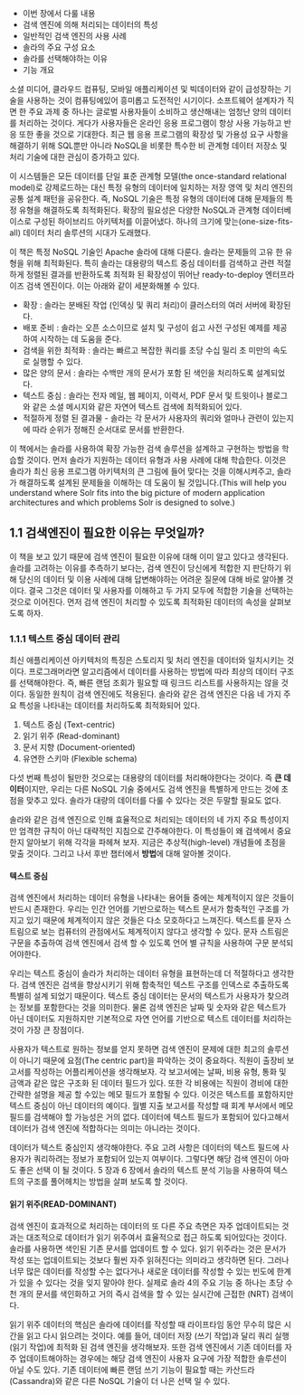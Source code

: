 * 이번 장에서 다룰 내용
* 검색 엔진에 의해 처리되는 데이터의 특성
* 일반적인 검색 엔진의 사용 사례
* 솔라의 주요 구성 요소
* 솔라를 선택해야하는 이유
* 기능 개요

소셜 미디어, 클라우드 컴퓨팅, 모바일 애플리케이션 및 빅데이터와 같이 급성장하는 기술을 사용하는 것이 컴퓨팅에있어 흥미롭고 도전적인 시기이다. 소프트웨어 설계자가 직면 한 주요 과제 중 하나는 글로벌 사용자들이 소비하고 생산해내는 엄청난 양의 데이터를 처리하는 것이다. 게다가 사용자들은 온라인 응용 프로그램이 항상 사용 가능하고 반응 또한 좋을 것으로 기대한다. 최근 웹 응용 프로그램의 확장성 및 가용성 요구 사항을 해결하기 위해 SQL뿐만 아니라 NoSQL을 비롯한 특수한 비 관계형 데이터 저장소 및 처리 기술에 대한 관심이 증가하고 있다.

이 시스템들은 모든 데이터를 단일 표준 관계형 모델(the once-standard relational model)로 강제로드하는 대신 특정 유형의 데이터에 일치하는 저장 영역 및 처리 엔진의 공통 설계 패턴을 공유한다. 즉, NoSQL 기술은 특정 유형의 데이터에 대해 문제들의 특정 유형을 해결하도록 최적화된다. 확장의 필요성은 다양한 NoSQL과 관계형 데이터베이스로 구성된 하이브리드 아키텍처를 이끌어냈다. 하나의 크기에 맞는(one-size-fits-all) 데이터 처리 솔루션의 시대가 도래했다.

이 책은 특정 NoSQL 기술인 Apache 솔라에 대해 다룬다. 솔라는 문제들의 고유 한 유형을 위해 최적화된다. 특히 솔라는 대용량의 텍스트 중심 데이터를 검색하고 관련 적절하게 정렬된 결과를 반환하도록 최적화 된 확장성이 뛰어난 ready-to-deploy 엔터프라이즈 검색 엔진이다. 이는 아래와 같이 세분화해볼 수 있다.
* 확장 : 솔라는 분배된 작업 (인덱싱 및 쿼리 처리)이 클러스터의 여러 서버에 확장된다.
* 배포 준비 : 솔라는 오픈 소스이므로 설치 및 구성이 쉽고 사전 구성된 예제를 제공하여 시작하는 데 도움을 준다.
* 검색을 위한 최적화 : 솔라는 빠르고 복잡한 쿼리를 초당 수십 밀리 초 미만의 속도로 실행할 수 있다.
* 많은 양의 문서 : 솔라는 수백만 개의 문서가 포함 된 색인을 처리하도록 설계되었다.
* 텍스트 중심 : 솔라는 전자 메일, 웹 페이지, 이력서, PDF 문서 및 트윗이나 블로그와 같은 소셜 메시지와 같은 자연어 텍스트 검색에 최적화되어 있다.
* 적절하게 정렬 된 결과물 - 솔라는 각 문서가 사용자의 쿼리와 얼마나 관련이 있는지에 따라 순위가 정해진 순서대로 문서를 반환한다.

이 책에서는 솔라를 사용하여 확장 가능한 검색 솔루션을 설계하고 구현하는 방법을 학습할 것이다. 먼저 솔라가 지원하는 데이터 유형과 사용 사례에 대해 학습한다. 이것은 솔라가 최신 응용 프로그램 아키텍처의 큰 그림에 들어 맞다는 것을 이해시켜주고, 솔라가 해결하도록 설계된 문제들을 이해하는 데 도움이 될 것입니다.(This will help you understand where Solr fits into the big picture of modern application
architectures and which problems Solr is designed to solve.)



## 1.1 검색엔진이 필요한 이유는 무엇일까?

이 책을 보고 있기 때문에 검색 엔진이 필요한 이유에 대해 이미 알고 있다고 생각된다. 솔라를 고려하는 이유를 추측하기 보다는, 검색 엔진이 당신에게 적합한 지 판단하기 위해 당신의 데이터 및 이용 사례에 대해 답변해야하는 어려운 질문에 대해 바로 알아볼 것이다. 결국 그것은 데이터 및 사용자를 이해하고 두 가지 모두에 적합한 기술을 선택하는 것으로 이어진다. 먼저 검색 엔진이 처리할 수 있도록 최적화된 데이터의 속성을 살펴보도록 하자.



### 1.1.1 텍스트 중심 데이터 관리

최신 애플리케이션 아키텍처의 특징은 스토리지 및 처리 엔진을 데이터와 일치시키는 것이다. 프로그래머라면 알고리즘에서 데이터를 사용하는 방법에 따라 최상의 데이터 구조를 선택해야한다. 즉, 빠른 랜덤 조회가 필요할 때 링크드 리스트를 사용하지는 않을 것이다. 동일한 원칙이 검색 엔진에도 적용된다. 솔라와 같은 검색 엔진은 다음 네 가지 주요 특성을 나타내는 데이터를 처리하도록 최적화되어 있다.

1. 텍스트 중심 (Text-centric)
2. 읽기 위주 (Read-dominant)
3. 문서 지향 (Document-oriented)
4. 유연한 스키마 (Flexible schema)

다섯 번째 특성이 될만한 것으로는 대용량의 데이터를 처리해야한다는 것이다. 즉 **큰 데이터**이지만, 우리는 다른 NoSQL 기술 중에서도 검색 엔진을 특별하게 만드는 것에 초점을 맞추고 있다. 솔라가 대량의 데이터를 다룰 수 있다는 것은 두말할 필요도 없다.

솔라와 같은 검색 엔진으로 인해 효율적으로 처리되는 데이터의 네 가지 주요 특성이지만 엄격한 규칙이 아닌 대략적인 지침으로 간주해야한다. 이 특성들이 왜 검색에서 중요한지 알아보기 위해 각각을 파헤쳐 보자. 지금은 추상적(high-level) 개념들에 초점을 맞출 것이다. 그리고 나서 후반 챕터에서 **방법**에 대해 알아볼 것이다.



#### 텍스트 중심

검색 엔진에서 처리하는 데이터 유형을 나타내는 용어들 중에는 체계적이지 않은 것들이 반드시 존재한다. 우리는 인간 언어를 기반으로하는 텍스트 문서가 함축적인 구조를 가지고 있기 때문에 체계적이지 않은 것들은 다소 모호하다고 느껴진다. 텍스트를 문자 스트림으로 보는 컴퓨터의 관점에서도 체계적이지 않다고 생각할 수 있다. 문자 스트림은 구문을 추출하여 검색 엔진에서 검색 할 수 있도록 언어 별 규칙을 사용하여 구문 분석되어야한다.

우리는 텍스트 중심이 솔라가 처리하는 데이터 유형을 표현하는데 더 적절하다고 생각한다. 검색 엔진은 검색을 향상시키기 위해 함축적인 텍스트 구조를 인덱스로 추출하도록 특별히 설계 되었기 때문이다. 텍스트 중심 데이터는 문서의 텍스트가 사용자가 찾으려는 정보를 포함한다는 것을 의미한다. 물론 검색 엔진은 날짜 및 숫자와 같은 텍스트가 아닌 데이터도 지원하지만 기본적으로 자연 언어를 기반으로 텍스트 데이터를 처리하는 것이 가장 큰 장점이다.

사용자가 텍스트로 원하는 정보를 얻지 못하면 검색 엔진이 문제에 대한 최고의 솔루션이 아니기 때문에 요점(The centric part)을 파악하는 것이 중요하다. 직원이 출장비 보고서를 작성하는 어플리케이션을 생각해보자. 각 보고서에는 날짜, 비용 유형, 통화 및 금액과 같은 많은 구조화 된 데이터 필드가 있다. 또한 각 비용에는 직원이 경비에 대한 간략한 설명을 제공 할 수있는 메모 필드가 포함될 수 있다. 이것은 텍스트를 포함하지만 텍스트 중심이 아닌 데이터의 예이다. 월별 지출 보고서를 작성할 때 회계 부서에서 메모 필드를 검색해야 할 가능성은 거의 없다. 데이터에 텍스트 필드가 포함되어 있다고해서 데이터가 검색 엔진에 적합하다는 의미는 아니라는 것이다.

데이터가 텍스트 중심인지 생각해야한다. 주요 고려 사항은 데이터의 텍스트 필드에 사용자가 쿼리하려는 정보가 포함되어 있는지 여부이다. 그렇다면 해당 검색 엔진이 아마도 좋은 선택 이 될 것이다. 5 장과 6 장에서 솔라의 텍스트 분석 기능을 사용하여 텍스트의 구조를 풀어헤치는 방법을 살펴 보도록 할 것이다.



#### 읽기 위주(READ-DOMINANT)

검색 엔진이 효과적으로 처리하는 데이터의 또 다른 주요 측면은 자주 업데이트되는 것과는 대조적으로 데이터가 읽기 위주여서 효율적으로 접근 하도록 되어있다는 것이다. 솔라를 사용하면 색인된 기존 문서를 업데이트 할 수 있다. 읽기 위주라는 것은 문서가 작성 또는 업데이트되는 것보다 훨씬 자주 읽혀진다는 의미라고 생각하면 된다. 그러나 너무 많은 데이터를 작성할 수는 없다거나 새로운 데이터를 작성할 수 있는 빈도에 한계가 있을 수 있다는 것을 잊지 말아야 한다. 실제로 솔라 4의 주요 기능 중 하나는 초당 수천 개의 문서를 색인화하고 거의 즉시 검색을 할 수 있는 실시간에 근접한 (NRT) 검색이다.

읽기 위주 데이터의 핵심은 솔라에 데이터를 작성할 때 라이프타임 동안 무수히 많은 시간을 읽고 다시 읽으려는 것이다. 예를 들어, 데이터 저장 (쓰기 작업)과 달리 쿼리 실행 (읽기 작업)에 최적화 된 검색 엔진을 생각해보자. 또한 검색 엔진에서 기존 데이터를 자주 업데이트해야하는 경우에는 해당 검색 엔진이 사용자 요구에 가장 적합한 솔루션이 아닐 수도 있다. 기존 데이터에 빠른 랜덤 쓰기 기능이 필요할 때는 카산드라 (Cassandra)와 같은 다른 NoSQL 기술이 더 나은 선택 일 수 있다.
